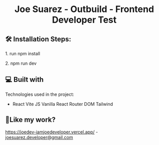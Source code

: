 <h1 align="center" id="title">Joe Suarez - Outbuild - Frontend Developer Test</h1>

<h2>🛠️ Installation Steps:</h2>

<p>1. run npm install</p>

<p>2. npm run dev</p>

<h2>💻 Built with</h2>

Technologies used in the project:

- React Vite JS Vanilla React Router DOM Tailwind

<h2>💖Like my work?</h2>

https://joedev-iamjoedeveloper.vercel.app/ - joesuarez.developer@gmail.com
